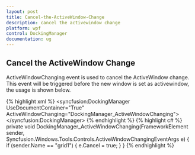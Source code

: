 ```yaml
---
layout: post
title: Cancel-the-ActiveWindow-Change
description: cancel the activewindow change
platform: wpf
control: DockingManager
documentation: ug
---
```


## Cancel the ActiveWindow Change

ActiveWindowChanging event is used to cancel the ActiveWindow change. This event will be triggered before the new window is set as activewindow, the usage is shown below.



{% highlight xml %}
<syncfusion:DockingManager UseDocumentContainer="True"     ActiveWindowChanging="DockingManager_ActiveWindowChanging"> 
           <Grid Name="grid1" syncfusion:DockingManager.Header="grid1" syncfusion:DockingManager.State="Document"/> 
           <Grid Name="grid2" syncfusion:DockingManager.Header="grid2" syncfusion:DockingManager.State="Document"/> 
           <Grid Name="grid3" syncfusion:DockingManager.Header="grid3" syncfusion:DockingManager.State="Document"/>  
</syncfusion:DockingManager>
{% endhighlight %}
{% highlight c# %}
private void DockingManager_ActiveWindowChanging(FrameworkElement sender, Syncfusion.Windows.Tools.Controls.ActiveWindowChangingEventArgs e)
{
     if (sender.Name == "grid1")
     {
		e.Cancel = true; 
	 }
}
{% endhighlight %}


